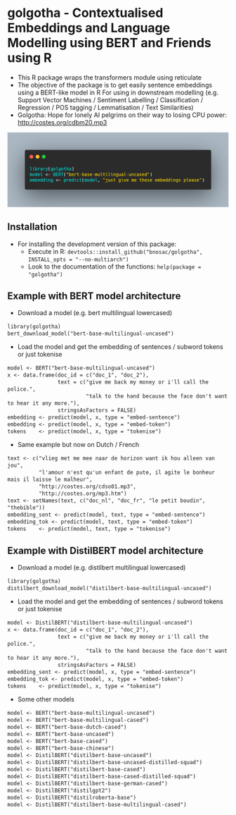 # golgotha - Contextualised Embeddings and Language Modelling using BERT and Friends using R

- This R package wraps the transformers module using reticulate
- The objective of the package is to get easily sentence embeddings using a BERT-like model in R
  For using in downstream modelling (e.g. Support Vector Machines / Sentiment Labelling / Classification / Regression / POS tagging / Lemmatisation / Text Similarities)
- Golgotha: Hope for lonely AI pelgrims on their way to losing CPU power: http://costes.org/cdbm20.mp3

![](vignettes/golgotha-logo.png)

## Installation

- For installing the development version of this package: 
    - Execute in R: `devtools::install_github("bnosac/golgotha", INSTALL_opts = "--no-multiarch")`
    - Look to the documentation of the functions: `help(package = "golgotha")`

## Example with BERT model architecture

- Download a model (e.g. bert multilingual lowercased) 

```{r}
library(golgotha)
bert_download_model("bert-base-multilingual-uncased")
```

- Load the model and get the embedding of sentences / subword tokens or just tokenise

```{r}
model <- BERT("bert-base-multilingual-uncased")
x <- data.frame(doc_id = c("doc_1", "doc_2"),
                text = c("give me back my money or i'll call the police.",
                         "talk to the hand because the face don't want to hear it any more."),
                stringsAsFactors = FALSE)
embedding <- predict(model, x, type = "embed-sentence")
embedding <- predict(model, x, type = "embed-token")
tokens    <- predict(model, x, type = "tokenise")
```

- Same example but now on Dutch / French

```{r}
text <- c("vlieg met me mee naar de horizon want ik hou alleen van jou",
          "l'amour n'est qu'un enfant de pute, il agite le bonheur mais il laisse le malheur",
          "http://costes.org/cdso01.mp3", 
          "http://costes.org/mp3.htm")
text <- setNames(text, c("doc_nl", "doc_fr", "le petit boudin", "thebible"))
embedding_sent <- predict(model, text, type = "embed-sentence")
embedding_tok <- predict(model, text, type = "embed-token")
tokens    <- predict(model, text, type = "tokenise")
```
## Example with DistilBERT model architecture

- Download a model (e.g. distilbert multilingual lowercased) 

```{r}
library(golgotha)
distilbert_download_model("distilbert-base-multilingual-uncased")
```

- Load the model and get the embedding of sentences / subword tokens or just tokenise

```{r}
model <- DistilBERT("distilbert-base-multilingual-uncased")
x <- data.frame(doc_id = c("doc_1", "doc_2"),
                text = c("give me back my money or i'll call the police.",
                         "talk to the hand because the face don't want to hear it any more."),
                stringsAsFactors = FALSE)
embedding_sent <- predict(model, x, type = "embed-sentence")
embedding_tok <- predict(model, x, type = "embed-token")
tokens    <- predict(model, x, type = "tokenise")
```


- Some other models

```{r}
model <- BERT("bert-base-multilingual-uncased")
model <- BERT("bert-base-multilingual-cased")
model <- BERT("bert-base-dutch-cased")
model <- BERT("bert-base-uncased")
model <- BERT("bert-base-cased")
model <- BERT("bert-base-chinese")
model <- DistilBERT("distilbert-base-uncased")
model <- DistilBERT("distilbert-base-uncased-distilled-squad")
model <- DistilBERT("distilbert-base-cased")
model <- DistilBERT("distilbert-base-cased-distilled-squad")
model <- DistilBERT("distilbert-base-german-cased")
model <- DistilBERT("distilgpt2")
model <- DistilBERT("distilroberta-base")
model <- DistilBERT("distilbert-base-multilingual-cased")
```
